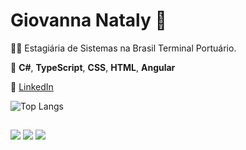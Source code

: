 # **Giovanna Nataly** 🌟


👩‍💻 Estagiária de Sistemas na Brasil Terminal Portuário.

🧩 **C#**, **TypeScript**, **CSS**, **HTML**, **Angular**

🔗 [LinkedIn](https://www.linkedin.com/in/ginataly/) 



![Top Langs](https://github-readme-stats.vercel.app/api/top-langs/?username=ginataly&layout=compact&theme=radical)

##

<div> 
  <a href="https://instagram.com/natalygii" target="_blank"><img src="https://img.shields.io/badge/-Instagram-%23E4405F?style=for-the-badge&logo=instagram&logoColor=white" target="_blank"></a>
  <a href = "mailto:natalygarcia7x@gmail.com"><img src="https://img.shields.io/badge/-Gmail-%23333?style=for-the-badge&logo=gmail&logoColor=white" target="_blank"></a>
  <a href="https://www.linkedin.com/in/ginataly" target="_blank"><img src="https://img.shields.io/badge/-LinkedIn-%230077B5?style=for-the-badge&logo=linkedin&logoColor=white" target="_blank"></a> 
</div>
